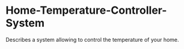 # Home-Temperature-Controller-System
Describes a system allowing to control the temperature of your home.
